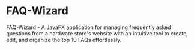# FAQ-Wizard
FAQ-Wizard - A JavaFX application for managing frequently asked questions from a hardware store's website with an intuitive tool to create, edit, and organize the top 10 FAQs effortlessly.
